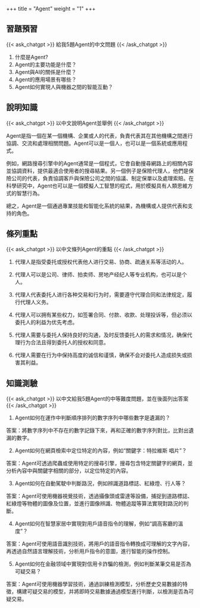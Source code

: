 +++
title = "Agent"
weight = "1"
+++
## 習題預習
{{< ask_chatgpt >}}
給我5題Agent的中文問題
{{< /ask_chatgpt >}}

1. 什麼是Agent?
2. Agent的主要功能是什麼？
3. Agent與AI的關係是什麼？
4. Agent的應用場景有哪些？
5. Agent如何實現人與機器之間的智能互動？   

## 說明知識
{{< ask_chatgpt >}}
以中文說明Agent並舉例
{{< /ask_chatgpt >}}

Agent是指一個在某一個機構、企業或人的代表，負責代表其在其他機構之間進行協調、交流和處理相關問題。Agent可以是一個人，也可以是一個系統或應用程式。

例如，網路搜尋引擎中的Agent通常是一個程式，它會自動搜尋網路上的相關內容並協調資料，提供最適合使用者的搜尋結果。另一個例子是保險代理人，他們是保險公司的代表，負責協調客戶與保險公司之間的協議、制定保單以及處理索賠。在科學研究中，Agent也可以是一個模擬人工智慧的程式，用於模擬具有人類思維方式的智慧行為。

總之，Agent是一個通過專業技能和智能化系統的結果，為機構或人提供代表和支持的角色。   

## 條列重點
{{< ask_chatgpt >}}
以中文條列Agent的重點
{{< /ask_chatgpt >}}

1. 代理人是指受委托或授权代表他人进行交易、协商、疏通关系等活动的人。

2. 代理人可以是公司、律师、拍卖师、房地产经纪人等专业机构，也可以是个人。

3. 代理人代表委托人进行各种交易和行为时，需要遵守代理合同和法律规定，履行代理人义务。

4. 代理人可以拥有某些权力，如签署合同、付款、收款、处理投诉等，但必须以委托人的利益为优先考虑。

5. 代理人需要与委托人保持良好的沟通，及时反馈委托人的需求和情况，确保代理行为合法且得到委托人的授权和同意。

6. 代理人需要在行为中保持高度的诚信和谨慎，确保不会对委托人造成损失或损害其利益。   

## 知識測驗
{{< ask_chatgpt >}}
以中文給我5題Agent的中等難度問題，並在後面列出答案
{{< /ask_chatgpt >}}

1. Agent如何在運作中判斷順序排列的數字序列中哪些數字是遺漏的？

答案：將數字序列中不存在的數字記錄下來，再和正確的數字序列對比，比對出遺漏的數字。

2. Agent如何在網頁檢索中定位特定的內容，例如“關鍵字：特拉維斯 唱片”？

答案：Agent可透過爬蟲或使用特定的搜尋引擎，搜尋包含特定關鍵字的網頁，並分析內容中與關鍵字相關的部分，以定位特定的內容。

3. Agent如何在自動駕駛中判斷路況，例如辨識道路標誌、紅綠燈、行人等？

答案：Agent可使用機器視覺技術，透過攝像頭或雷達等設備，捕捉到道路標誌、紅綠燈等物體的圖像及位置，並進行圖像辨識、物體追蹤等算法實現對路況的判斷。

4. Agent如何在智慧家居中實現對用戶語音指令的理解，例如“調高客廳的溫度”？

答案：Agent可使用語音識別技術，將用戶的語音指令轉換成可理解的文字內容，再透過自然語言理解技術，分析用戶指令的意圖，進行智能的操作控制。

5. Agent如何在金融领域中實現對信用卡詐騙的檢測，例如判斷某筆交易是否為可疑交易？

答案：Agent可使用機器學習技術，通過訓練檢測模型，分析歷史交易數據的特徵，構建可疑交易的模型，并將即時交易數據通過模型進行判斷，以檢測是否為可疑交易。   

